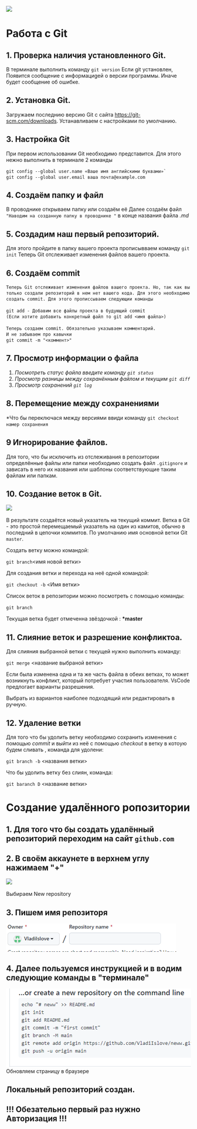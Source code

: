 
![](git.png)
# Работа с Git

## 1. Проверка наличия установленного Git.
В терминале выполнить команду `git version`
Если git установлен, Появится сообщение с информациgей о версии программы.
Иначе будет сообщение об ошибке.

## 2. Установка Git.
Загружаем последнию версию Git c сайта https://git-scm.com/downloads. Устанавливаем с настройками по умолчанию.

## 3. Настройка Git 
При первом использовании Git необходимо представится. 
Для этого нежно выполнить в терминале 2 команды 
```
git config --global user.name «Ваше имя английскими буквами»`
git config --global user.email ваша почта@example.com
```
## 4. Создаём папку и файл  
В проводнике открываем папку или создаём её Далее создаём файл `"Наводим на созданную папку в проводнике "`
в конце названия файла *.md*
 ## 5. Создадим наш первый репозиторий.
 Для этого пройдите в папку вашего проекта прописывваем команду `git init`
 Теперь Git отслеживает изменения файлов вашего проекта.

## 6. Создаём commit 
```
Теперь Git отслеживает изменения файлов вашего проекта. Но, так как вы только создали репозиторий в нем нет вашего кода. Для этого необходимо создать commit. Для этого прописсываем следующии команды 

git add - Добавим все файлы проекта в будующий commit
(Если хотите добавить конкретный файл то git add <имя файла>)

Теперь создаем commit. Обязательно указываем комментарий.
И не забываем про кавычки
git commit -m "<коммент>"

```

## 7. Просмотр информации  о файла

1. *Посмотреть статус файла введите команду `git status`*
2. *Просмотр разницы между сохранённым файлом и текущим `git diff`*
3. *Просмотр сохранений `git log`*


## 8. Перемещение между сохранениями
*Что бы переключася между версиями ввиди команду `git checkout намер сохранения`
 
 ## 9 Игнорирование файлов.
Для того, что бы исключить из отслеживания в репозитории определённые файлы или папки необходимо создать файл `.gitignore` и зависать в него их названия или шаблоны соответствующие таким файлам или папкам.

## 10. Создание веток в Git. 
![](17947.2167_lesson_2.t.jpg)

В результате создаётся новый указатель на текущий коммит. 
Ветка в Git - это простой перемещаемый указатель на один из камитов, обычно в последний в цепочки коммитов. 
По умолчанию имя основной ветки Git `master`.

Cоздать ветку можно командой:

`git branch`<имя новой ветки>

Для создания ветки и перехода на неё одной командой:

`git checkout -b` <Имя ветки>

Cписок веток в репозитории можно посмотреть с помощью команды:

`git branch`

 Текущая ветка будет отмеченна звёздочкой : **\*master** 

 ## 11. Слияние веток и разрешение конфликтоа. 
 Для слияния выбранной ветки с текущей нужно выполнить команду:
 
 `git merge` <название выбраной ветки>

 Если была изменена одна и та же часть файла в обеих ветках, то может возникнуть конфликт, который потребует участия пользователя. VsCode предлогает варианты разрешения.
 
 Выбрать из вариантов наиболее подходящий или редактировать в ручную. 

## 12. Удаление ветки 
Для того что бы удолить ветку необходимо сохранить изменения с помощью *commit* и выйти из неё с помощью *checkout* в ветку в котоую будем сливать , команда для удолени:

`git branch -b` <названия ветки>  


Что бы удолить ветку без слиян, команда:

`git baranch D` <название ветки>

# Создание удалённого ропозитории 

## 1. Для того что бы создать удалённый репозиторий переходим на сайт `github.com` 

## 2. В своём аккаунете в верхнем углу нажимаем "+"  
![](0%BF%D0%BB%D1%8E%D1%81.png) 

Выбираем New repository 
## 3. Пишем имя репозиторя
![](name.png) 

## 4. Далее пользуемся инструкцией и в водим следующие команды в "терминале"

![](ne.png)
Обновляем страницу в браузере

## Локальный репозиторий создан.

## !!! Обезательно первый раз нужно Авторизация !!!
 

